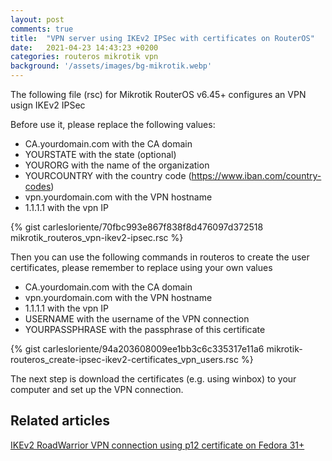 ```yaml
---
layout: post
comments: true
title:  "VPN server using IKEv2 IPSec with certificates on RouterOS"
date:   2021-04-23 14:43:23 +0200
categories: routeros mikrotik vpn
background: '/assets/images/bg-mikrotik.webp'
---
```


The following file (rsc) for Mikrotik RouterOS v6.45+ configures an VPN usign IKEv2 IPSec

Before use it, please replace the following values:

- CA.yourdomain.com with the CA domain
- YOURSTATE with the state (optional)
- YOURORG with the name of the organization
- YOURCOUNTRY with the country code (https://www.iban.com/country-codes)
- vpn.yourdomain.com with the VPN hostname
- 1.1.1.1 with the vpn IP

{% gist carlesloriente/70fbc993e867f838f8d476097d372518 mikrotik_routeros_vpn-ikev2-ipsec.rsc %}

Then you can use the following commands in routeros to create the user certificates, please remember to replace using your own values

- CA.yourdomain.com with the CA domain
- vpn.yourdomain.com with the VPN hostname
- 1.1.1.1 with the vpn IP
- USERNAME with the username of the VPN connection
- YOURPASSPHRASE with the passphrase of this certificate

{% gist carlesloriente/94a203608009ee1bb3c6c335317e11a6 mikrotik-routeros_create-ipsec-ikev2-certificates_vpn_users.rsc %}

The next step is download the certificates (e.g. using winbox) to your computer and set up the VPN connection.
## Related articles

[IKEv2 RoadWarrior VPN connection using p12 certificate on Fedora 31+](https://www.notesoncloudcomputing.com/fedora/vpn/ikev2/2021/04/24/configure-ikev2-vpn-connection-fedora.html) 